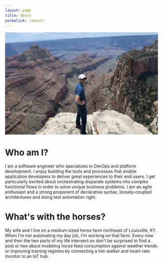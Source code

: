 ```yaml
---
layout: page
title: About
permalink: /about/
---
```


![Me at the Grand Canyon](/media/images/me.jpg)

# Who am I?
I am a software engineer who specializes in DevOps and platform development. I enjoy building the tools and processes that enable application developers to deliver great experiences to their end users. I get particularly excited about orchestrating disparate systems into complex functional flows in order to solve unique business problems. I am an agile enthusiast and a strong proponent of declarative syntax, loosely-coupled architectures and doing test automation right.

# What's with the horses?
My wife and I live on a medium sized horse farm northeast of Louisville, KY. When I'm not automating my day job, I'm working on that farm. Every now and then the two parts of my life intersect so don't be surprised to find a post or two about modeling horse feed consumption against weather trends or improving training regimes by connecting a hot-walker and heart-rate monitor to an IoT hub.